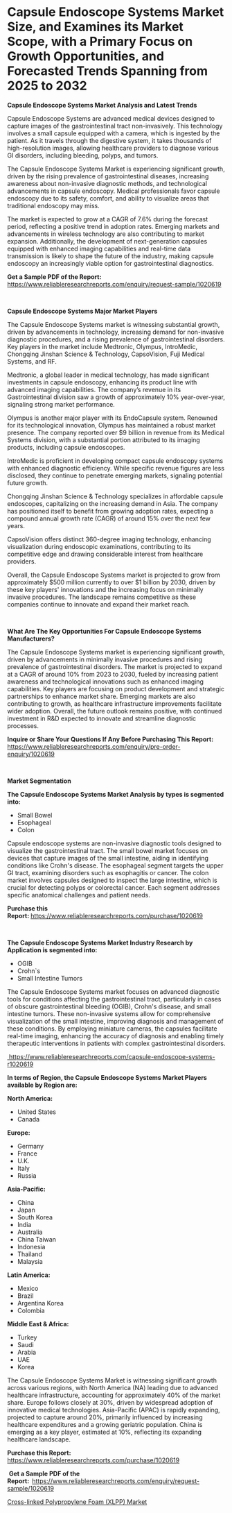 <p><h1>Capsule Endoscope Systems Market Size, and Examines its Market Scope, with a Primary Focus on Growth Opportunities, and Forecasted Trends Spanning from 2025 to 2032</h1></p><p><strong>Capsule Endoscope Systems Market Analysis and Latest Trends</strong></p>
<p><p>Capsule Endoscope Systems are advanced medical devices designed to capture images of the gastrointestinal tract non-invasively. This technology involves a small capsule equipped with a camera, which is ingested by the patient. As it travels through the digestive system, it takes thousands of high-resolution images, allowing healthcare providers to diagnose various GI disorders, including bleeding, polyps, and tumors.</p><p>The Capsule Endoscope Systems Market is experiencing significant growth, driven by the rising prevalence of gastrointestinal diseases, increasing awareness about non-invasive diagnostic methods, and technological advancements in capsule endoscopy. Medical professionals favor capsule endoscopy due to its safety, comfort, and ability to visualize areas that traditional endoscopy may miss. </p><p>The market is expected to grow at a CAGR of 7.6% during the forecast period, reflecting a positive trend in adoption rates. Emerging markets and advancements in wireless technology are also contributing to market expansion. Additionally, the development of next-generation capsules equipped with enhanced imaging capabilities and real-time data transmission is likely to shape the future of the industry, making capsule endoscopy an increasingly viable option for gastrointestinal diagnostics.</p></p>
<p><strong>Get a Sample PDF of the Report:&nbsp;</strong> <a href="https://www.reliableresearchreports.com/enquiry/request-sample/1020619?utm_campaign=3057&utm_medium=2&utm_source=Github&utm_content=ia&utm_term=21032025&utm_id=capsule-endoscope-systems">https://www.reliableresearchreports.com/enquiry/request-sample/1020619</a></p>
<p>&nbsp;</p>
<p><strong>Capsule Endoscope Systems Major Market Players</strong></p>
<p><p>The Capsule Endoscope Systems market is witnessing substantial growth, driven by advancements in technology, increasing demand for non-invasive diagnostic procedures, and a rising prevalence of gastrointestinal disorders. Key players in the market include Medtronic, Olympus, IntroMedic, Chongqing Jinshan Science & Technology, CapsoVision, Fuji Medical Systems, and RF.</p><p>Medtronic, a global leader in medical technology, has made significant investments in capsule endoscopy, enhancing its product line with advanced imaging capabilities. The company’s revenue in its Gastrointestinal division saw a growth of approximately 10% year-over-year, signaling strong market performance.</p><p>Olympus is another major player with its EndoCapsule system. Renowned for its technological innovation, Olympus has maintained a robust market presence. The company reported over $9 billion in revenue from its Medical Systems division, with a substantial portion attributed to its imaging products, including capsule endoscopes.</p><p>IntroMedic is proficient in developing compact capsule endoscopy systems with enhanced diagnostic efficiency. While specific revenue figures are less disclosed, they continue to penetrate emerging markets, signaling potential future growth.</p><p>Chongqing Jinshan Science & Technology specializes in affordable capsule endoscopes, capitalizing on the increasing demand in Asia. The company has positioned itself to benefit from growing adoption rates, expecting a compound annual growth rate (CAGR) of around 15% over the next few years.</p><p>CapsoVision offers distinct 360-degree imaging technology, enhancing visualization during endoscopic examinations, contributing to its competitive edge and drawing considerable interest from healthcare providers.</p><p>Overall, the Capsule Endoscope Systems market is projected to grow from approximately $500 million currently to over $1 billion by 2030, driven by these key players' innovations and the increasing focus on minimally invasive procedures. The landscape remains competitive as these companies continue to innovate and expand their market reach.</p></p>
<p>&nbsp;</p>
<p><strong>What Are The Key Opportunities For Capsule Endoscope Systems Manufacturers?</strong></p>
<p><p>The Capsule Endoscope Systems market is experiencing significant growth, driven by advancements in minimally invasive procedures and rising prevalence of gastrointestinal disorders. The market is projected to expand at a CAGR of around 10% from 2023 to 2030, fueled by increasing patient awareness and technological innovations such as enhanced imaging capabilities. Key players are focusing on product development and strategic partnerships to enhance market share. Emerging markets are also contributing to growth, as healthcare infrastructure improvements facilitate wider adoption. Overall, the future outlook remains positive, with continued investment in R&D expected to innovate and streamline diagnostic processes.</p></p>
<p><strong>Inquire or Share Your Questions If Any Before Purchasing This Report:</strong> <a href="https://www.reliableresearchreports.com/enquiry/pre-order-enquiry/1020619?utm_campaign=3057&utm_medium=2&utm_source=Github&utm_content=ia&utm_term=21032025&utm_id=capsule-endoscope-systems">https://www.reliableresearchreports.com/enquiry/pre-order-enquiry/1020619</a></p>
<p>&nbsp;</p>
<p><strong>Market Segmentation</strong></p>
<p><strong>The Capsule Endoscope Systems Market Analysis by types is segmented into:</strong></p>
<p><ul><li>Small Bowel</li><li>Esophageal</li><li>Colon</li></ul></p>
<p><p>Capsule endoscope systems are non-invasive diagnostic tools designed to visualize the gastrointestinal tract. The small bowel market focuses on devices that capture images of the small intestine, aiding in identifying conditions like Crohn's disease. The esophageal segment targets the upper GI tract, examining disorders such as esophagitis or cancer. The colon market involves capsules designed to inspect the large intestine, which is crucial for detecting polyps or colorectal cancer. Each segment addresses specific anatomical challenges and patient needs.</p></p>
<p><strong>Purchase this Report:&nbsp;</strong><a href="https://www.reliableresearchreports.com/purchase/1020619?utm_campaign=3057&utm_medium=2&utm_source=Github&utm_content=ia&utm_term=21032025&utm_id=capsule-endoscope-systems">https://www.reliableresearchreports.com/purchase/1020619</a></p>
<p>&nbsp;</p>
<p><strong>The Capsule Endoscope Systems Market Industry Research by Application is segmented into:</strong></p>
<p><ul><li>OGIB</li><li>Crohn`s</li><li>Small Intestine Tumors</li></ul></p>
<p><p>The Capsule Endoscope Systems market focuses on advanced diagnostic tools for conditions affecting the gastrointestinal tract, particularly in cases of obscure gastrointestinal bleeding (OGIB), Crohn's disease, and small intestine tumors. These non-invasive systems allow for comprehensive visualization of the small intestine, improving diagnosis and management of these conditions. By employing miniature cameras, the capsules facilitate real-time imaging, enhancing the accuracy of diagnosis and enabling timely therapeutic interventions in patients with complex gastrointestinal disorders.</p></p>
<p><a href="https://www.reliableresearchreports.com/capsule-endoscope-systems-r1020619?utm_campaign=3057&utm_medium=2&utm_source=Github&utm_content=ia&utm_term=21032025&utm_id=capsule-endoscope-systems">&nbsp;https://www.reliableresearchreports.com/capsule-endoscope-systems-r1020619</a></p>
<p><strong>In terms of Region, the Capsule Endoscope Systems Market Players available by Region are:</strong></p>
<p>
    <p> <strong> North America: </strong>
        <ul>
            <li>United States</li>
            <li>Canada</li>
        </ul>
        </p> 
    <p> <strong> Europe: </strong>
        <ul>
            <li>Germany</li>
            <li>France</li>
            <li>U.K.</li>
            <li>Italy</li>
            <li>Russia</li>
        </ul>
        </p> 
    <p> <strong> Asia-Pacific: </strong>
        <ul>
            <li>China</li>
            <li>Japan</li>
            <li>South Korea</li>
            <li>India</li>
            <li>Australia</li>
            <li>China Taiwan</li>
            <li>Indonesia</li>
            <li>Thailand</li>
            <li>Malaysia</li>
        </ul>
        </p> 
    <p> <strong> Latin America: </strong>
        <ul>
            <li>Mexico</li>
            <li>Brazil</li>
            <li>Argentina Korea</li>
            <li>Colombia</li>
        </ul>
        </p> 
    <p> <strong> Middle East & Africa: </strong>
        <ul>
            <li>Turkey</li>
            <li>Saudi</li>
            <li>Arabia</li>
            <li>UAE</li>
            <li>Korea</li>
        </ul>
    </p>
    </p>
<p><p>The Capsule Endoscope Systems Market is witnessing significant growth across various regions, with North America (NA) leading due to advanced healthcare infrastructure, accounting for approximately 40% of the market share. Europe follows closely at 30%, driven by widespread adoption of innovative medical technologies. Asia-Pacific (APAC) is rapidly expanding, projected to capture around 20%, primarily influenced by increasing healthcare expenditures and a growing geriatric population. China is emerging as a key player, estimated at 10%, reflecting its expanding healthcare landscape.</p></p>
<p><strong>Purchase this Report: </strong><a href="https://www.reliableresearchreports.com/purchase/1020619?utm_campaign=3057&utm_medium=2&utm_source=Github&utm_content=ia&utm_term=21032025&utm_id=capsule-endoscope-systems">https://www.reliableresearchreports.com/purchase/1020619</a></p>
<p>&nbsp;<strong>Get a Sample PDF of the Report:&nbsp;&nbsp;</strong><a href="https://www.reliableresearchreports.com/enquiry/request-sample/1020619?utm_campaign=3057&utm_medium=2&utm_source=Github&utm_content=ia&utm_term=21032025&utm_id=capsule-endoscope-systems">https://www.reliableresearchreports.com/enquiry/request-sample/1020619</a></p>
<p><strong></strong></p>
<p><p><a href="https://github.com/kaddahblejc/Market-Research-Report-List-1/blob/main/cross-linked-polypropylene-foam-xlpp-market.md?utm_campaign=3057&utm_medium=2&utm_source=Github&utm_content=ia&utm_term=21032025&utm_id=capsule-endoscope-systems">Cross-linked Polypropylene Foam (XLPP) Market</a></p></p>